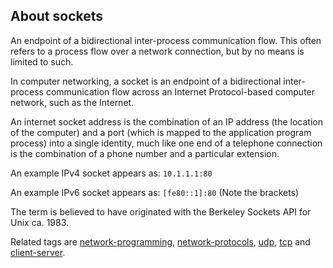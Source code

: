 ## About sockets

An endpoint of a bidirectional inter-process communication flow. This often refers to a process flow over a network connection, but by no means is limited to such.

In computer networking, a socket is an endpoint of a bidirectional inter-process communication flow across an Internet Protocol-based computer network, such as the Internet.

An internet socket address is the combination of an IP address (the location of the computer) and a port (which is mapped to the application program process) into a single identity, much like one end of a telephone connection is the combination of a phone number and a particular extension.

An example IPv4 socket appears as: `10.1.1.1:80`

An example IPv6 socket appears as: `[fe80::1]:80` (Note the brackets)

The term is believed to have originated with the Berkeley Sockets API for Unix ca. 1983.

Related tags are [network-programming](http://stackoverflow.com/questions/tagged/network-programming "show questions tagged 'network-programming'"), [network-protocols](http://stackoverflow.com/questions/tagged/network-protocols "show questions tagged 'network-protocols'"), [udp](http://stackoverflow.com/questions/tagged/udp "show questions tagged 'udp'"), [tcp](http://stackoverflow.com/questions/tagged/tcp "show questions tagged 'tcp'") and [client-server](http://stackoverflow.com/questions/tagged/client-server "show questions tagged 'client-server'").